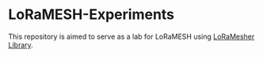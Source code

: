 # LoRaMESH-Experiments
This repository is aimed to serve as a lab for LoRaMESH using [LoRaMesher Library](https://github.com/LoRaMesher/LoRaMesher).
